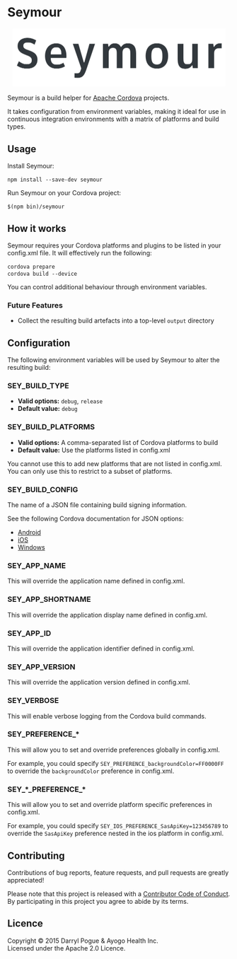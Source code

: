 Seymour
=======

<p align="center">
  <img alt="" width="481" src="https://raw.githubusercontent.com/dpogue/seymour/master/seymour.png">
</p>

Seymour is a build helper for [Apache Cordova](http://cordova.io) projects.

It takes configuration from environment variables, making it ideal for use in
continuous integration environments with a matrix of platforms and build types.


Usage
-----

Install Seymour:

```
npm install --save-dev seymour
```

Run Seymour on your Cordova project:

```
$(npm bin)/seymour
```


How it works
------------

Seymour requires your Cordova platforms and plugins to be listed in your
config.xml file. It will effectively run the following:

```
cordova prepare
cordova build --device
```

You can control additional behaviour through environment variables.

### Future Features

* Collect the resulting build artefacts into a top-level `output` directory


Configuration
-------------

The following environment variables will be used by Seymour to alter the
resulting build:

### SEY_BUILD_TYPE

* **Valid options:** `debug`, `release`
* **Default value:** `debug`

### SEY_BUILD_PLATFORMS

* **Valid options:** A comma-separated list of Cordova platforms to build
* **Default value:** Use the platforms listed in config.xml

You cannot use this to add new platforms that are not listed in config.xml. You
can only use this to restrict to a subset of platforms.

### SEY_BUILD_CONFIG

The name of a JSON file containing build signing information.

See the following Cordova documentation for JSON options:
* [Android](http://cordova.apache.org/docs/en/latest/guide/platforms/android/index.html#using-buildjson)
* [iOS](http://cordova.apache.org/docs/en/latest/guide/platforms/ios/index.html#using-buildjson)
* [Windows](http://cordova.apache.org/docs/en/latest/guide/platforms/win8/index.html#signing-an-app)

### SEY_APP_NAME

This will override the application name defined in config.xml.

### SEY_APP_SHORTNAME

This will override the application display name defined in config.xml.

### SEY_APP_ID

This will override the application identifier defined in config.xml.

### SEY_APP_VERSION

This will override the application version defined in config.xml.

### SEY_VERBOSE

This will enable verbose logging from the Cordova build commands.

### SEY_PREFERENCE_*

This will allow you to set and override preferences globally in config.xml.

For example, you could specify `SEY_PREFERENCE_backgroundColor=FF0000FF` to
override the `backgroundColor` preference in config.xml.

### SEY_\*\_PREFERENCE\_\*

This will allow you to set and override platform specific preferences in config.xml.

For example, you could specify `SEY_IOS_PREFERENCE_SasApiKey=123456789` to
override the `SasApiKey` preference nested in the ios platform in config.xml.


Contributing
------------

Contributions of bug reports, feature requests, and pull requests are greatly appreciated!

Please note that this project is released with a [Contributor Code of Conduct](https://github.com/dpogue/seymour/blob/master/CODE_OF_CONDUCT.md). By participating in this project you agree to abide by its terms.

Licence
-------

Copyright © 2015 Darryl Pogue & Ayogo Health Inc.  
Licensed under the Apache 2.0 Licence.
